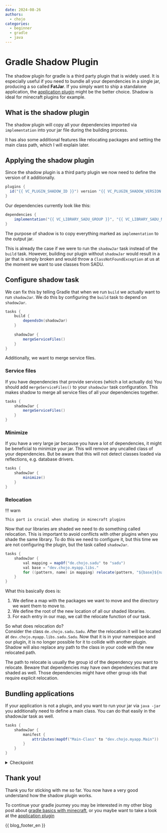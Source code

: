 ```yaml
---
date: 2024-08-26
authors:
  - chojo
categories:
  - beginner
  - gradle
  - java
---
```



# Gradle Shadow Plugin

The shadow plugin for gradle is a third party plugin that is widely used.
It is especially useful if you need to bundle all your dependencies in a single jar, producing a so called **FatJar**.
If you simply want to ship a standalone application, the [application plugin](gradle_basics_bundle_application.md) might be the better choice.
Shadow is ideal for minecraft plugins for example.
<!-- more -->

## What is the shadow plugin

The shadow plugin will copy all your dependencies imported via `implementation` into your jar file during the building process.

It has also some additional features like relocating packages and setting the main class path, which I will explain later.

## Applying the shadow plugin

Since the shadow plugin is a third party plugin we now need to define the version of it additionally.

```java
plugins {
  id("{{ VC_PLUGIN_SHADOW_ID }}") version "{{ VC_PLUGIN_SHADOW_VERSION }}"
}
```

Our dependencies currently look like this:

```java
dependencies {
    implementation("{{ VC_LIBRARY_SADU_GROUP }}", "{{ VC_LIBRARY_SADU_NAME }}", "{{ VC_LIBRARY_SADU_VERSION }}")
}
```

The purpose of shadow is to copy everything marked as `implementation` to the output jar.

This is already the case if we were to run the `shadowJar` task instead of the `build` task.
However, building our plugin without `shadowJar` would result in a jar that is simply broken and would throw a `ClassNotFoundException` at us at the moment we want to use classes from SADU.

## Configure shadow task

We can fix this by telling Gradle that when we run `build` we actually want to run `shadowJar`.
We do this by configuring the `build` task to depend on `shadowJar`.

```java
tasks {
    build {
        dependsOn(shadowJar)
    }
    
    shadowJar {
        mergeServiceFiles()
    }
}
```

Additionally, we want to merge service files.

### Service files

If you have dependencies that provide services (which a lot actually do) You should add `mergeServiceFiles()` to your `shadowJar` task configuration. This makes shadow to merge all service files of all your dependencies together.

```java
tasks {
    shadowJar {
        mergeServiceFiles()
    }
}
```

### Minimize

If you have a very large jar because you have a lot of dependencies, it might be beneficial to minimize your jar. This will remove any uncalled class of your dependencies. But be aware that this will not detect classes loaded via reflections, e.g. database drivers.

```java
tasks {
    shadowJar {
        minimize()
    }
}
```

### Relocation

!!! warn

    This part is crucial when shading in minecraft plugins

Now that our libraries are shaded we need to do something called relocation.
This is important to avoid conflicts with other plugins when you shade the same library.
To do this we need to configure it, but this time we are not configuring the plugin, but the task called `shadowJar`.

```java
tasks {
    shadowJar {
        val mapping = mapOf("de.chojo.sadu" to "sadu")
        val base = "dev.chojo.myapp.libs."
        for ((pattern, name) in mapping) relocate(pattern, "${base}${name}")
    }
}
```

What this basically does is:

1. We define a map with the packages we want to move and the directory we want them to move to.
2. We define the root of the new location of all our shaded libraries.
3. For each entry in our map, we call the relocate function of our task.

So what does relocation do?  
Consider the class `de.chojo.sadu.Sadu`. After the relocation it will be located at `dev.chojo.myapp.libs.sadu.Sadu`.
Now that it is in your namespace and our plugin, it is no longer possible for it to collide with another plugin.
Shadow will also replace any path to the class in your code with the new relocated path.

The path to relocate is usually the group id of the dependency you want to relocate.
Beware that dependencies may have own dependencies that are shaded as well.
Those dependencies might have other group ids that require explicit relocation.

## Bundling applications

If your application is not a plugin, and you want to run your jar via `java -jar` you additionally need to define a main class. You can do that easily in the shadowJar task as well.

```java
tasks {
    shadowJar {
        manifest {
            attributes(mapOf("Main-Class" to "dev.chojo.myapp.Main"))
        }
    }
}
```

<details>
<summary>Checkpoint</summary>

```java
plugins {
  id("{{ VC_PLUGIN_SHADOW_ID }}") version "{{ VC_PLUGIN_SHADOW_VERSION }}"
}

group = "dev.chojo" // Please use your own group id c:
version = "1.0.0-SNAPSHOT"

repositories {
    mavenCentral()
}

dependencies {
    implementation("{{ VC_LIBRARY_SADU_GROUP }}", "{{ VC_LIBRARY_SADU_NAME }}", "{{ VC_LIBRARY_SADU_VERSION }}")
}

java {
    toolchain {
        languageVersion = JavaLanguageVersion.of(21)
    }
    withSourcesJar()
    withJavadocJar()
}

tasks {
    build {
        dependsOn(shadowJar)
    }
    
    shadowJar {
        mergeServiceFiles()
        // minimize()
        val mapping = mapOf("de.chojo.sadu" to "sadu")
        val base = "dev.chojo.myapp.libs."
        for ((pattern, name) in mapping) relocate(pattern, "${base}${name}")
        // If you have a main class, relocation is most probably not necessary since your application is most probably standalone
        manifest {
            attributes(mapOf("Main-Class" to "dev.chojo.myapp.Main"))
        }
    }
}

```

</details>

## Thank you!

Thank you for sticking with me so far.
You now have a very good understand how the shadow plugin works.

To continue your gradle journey you may be interested in my other blog post about [gradle basics with minecraft](gradle_basics_minecraft.md), or you maybe want to take a look at the [application plugin](gradle_basics_bundle_application.md)

{{ blog_footer_en }}
